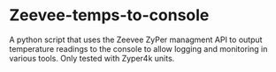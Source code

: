 # Zeevee-temps-to-console
A python script that uses the Zeevee ZyPer managment API to output temperature readings to the console to allow logging and monitoring in various tools. Only tested with Zyper4k units.
